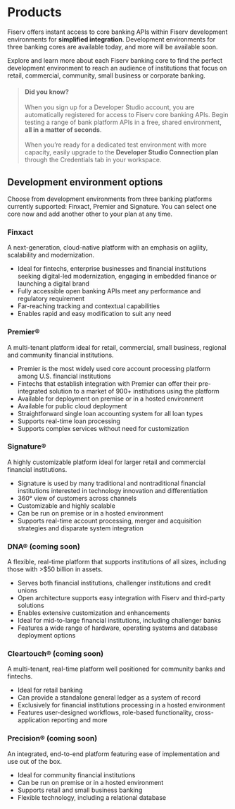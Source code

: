 # Products

Fiserv offers instant access to core banking APIs within Fiserv development environments for **simplified integration**. Development environments for three banking cores are available today, and more will be available soon. 

Explore and learn more about each Fiserv banking core to find the perfect development environment to reach an audience of institutions that focus on retail, commercial, community, small business or corporate banking.

<!-- theme: info -->
> #### Did you know?
>
> When you sign up for a Developer Studio account, you are automatically registered for access to Fiserv core banking APIs. Begin testing a range of bank platform APIs in a free, shared environment, **all in a matter of seconds**. <br> <br> When you’re ready for a dedicated test environment with more capacity, easily upgrade to the **Developer Studio Connection plan** through the Credentials tab in your workspace.


## Development environment options

Choose from development environments from three banking platforms currently supported: Finxact, Premier and Signature. You can select one core now and add another other to your plan at any time.

### Finxact
A next-generation, cloud-native platform with an emphasis on agility, scalability and modernization. 
- Ideal for fintechs, enterprise businesses and financial institutions seeking digital-led modernization, engaging in embedded finance or launching a digital brand
- Fully accessible open banking APIs meet any performance and regulatory requirement
- Far-reaching tracking and contextual capabilities
- Enables rapid and easy modification to suit any need


### Premier®
A multi-tenant platform ideal for retail, commercial, small business, regional and community financial institutions. 
-	Premier is the most widely used core account processing platform among U.S. financial institutions
-	Fintechs that establish integration with Premier can offer their pre-integrated solution to a market of 900+ institutions using the platform
-	Available for deployment on premise or in a hosted environment
-	Available for public cloud deployment
-	Straightforward single loan accounting system for all loan types
-	Supports real-time loan processing
-	Supports complex services without need for customization

### Signature®
A highly customizable platform ideal for larger retail and commercial financial institutions.
-	Signature is used by many traditional and nontraditional financial institutions interested in technology innovation and differentiation
-	360° view of customers across channels
-	Customizable and highly scalable
-	Can be run on premise or in a hosted environment
-	Supports real-time account processing, merger and acquisition strategies and disparate system integration 

### DNA® (coming soon)
A flexible, real-time platform that supports institutions of all sizes, including those with >$50 billion in assets.
-	Serves both financial institutions, challenger institutions and credit unions
-	Open architecture supports easy integration with Fiserv and third-party solutions
-	Enables extensive customization and enhancements
-	Ideal for mid-to-large financial institutions, including challenger banks
-	Features a wide range of hardware, operating systems and database deployment options

### Cleartouch® (coming soon)
A multi-tenant, real-time platform well positioned for community banks and fintechs.
-	Ideal for retail banking
-	Can provide a standalone general ledger as a system of record
-	Exclusively for financial institutions processing in a hosted environment
-	Features user-designed workflows, role-based functionality, cross-application reporting and more

### Precision® (coming soon)
An integrated, end-to-end platform featuring ease of implementation and use out of the box.
-	Ideal for community financial institutions
-	Can be run on premise or in a hosted environment
-	Supports retail and small business banking
-	Flexible technology, including a relational database




